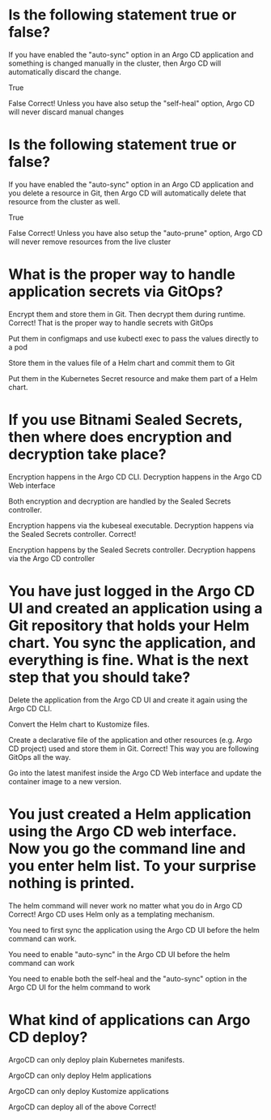 


# Is the following statement true or false?
If you have enabled the "auto-sync" option in an Argo CD application and something is changed manually in the cluster, then Argo CD will automatically discard the change.

True

False
    Correct! Unless you have also setup the "self-heal" option, Argo CD will never discard manual changes






# Is the following statement true or false?
If you have enabled the "auto-sync" option in an Argo CD application and you delete a resource in Git, then Argo CD will automatically delete that resource from the cluster as well.

True

False
    Correct! Unless you have also setup the "auto-prune" option, Argo CD will never remove resources from the live cluster





# What is the proper way to handle application secrets via GitOps?

Encrypt them and store them in Git. Then decrypt them during runtime.
    Correct! That is the proper way to handle secrets with GitOps

Put them in configmaps and use kubectl exec to pass the values directly to a pod

Store them in the values file of a Helm chart and commit them to Git

Put them in the Kubernetes Secret resource and make them part of a Helm chart.





# If you use Bitnami Sealed Secrets, then where does encryption and decryption take place?

Encryption happens in the Argo CD CLI. Decryption happens in the Argo CD Web interface

Both encryption and decryption are handled by the Sealed Secrets controller.

Encryption happens via the kubeseal executable. Decryption happens via the Sealed Secrets controller.
    Correct!

Encryption happens by the Sealed Secrets controller. Decryption happens via the Argo CD controller







# You have just logged in the Argo CD UI and created an application using a Git repository that holds your Helm chart. You sync the application, and everything is fine. What is the next step that you should take?

Delete the application from the Argo CD UI and create it again using the Argo CD CLI.

Convert the Helm chart to Kustomize files.

Create a declarative file of the application and other resources (e.g. Argo CD project) used and store them in Git.
    Correct! This way you are following GitOps all the way.

Go into the latest manifest inside the Argo CD Web interface and update the container image to a new version.





# You just created a Helm application using the Argo CD web interface. Now you go the command line and you enter helm list. To your surprise nothing is printed.

The helm command will never work no matter what you do in Argo CD
    Correct! Argo CD uses Helm only as a templating mechanism.

You need to first sync the application using the Argo CD UI before the helm command can work.

You need to enable "auto-sync" in the Argo CD UI before the helm command can work

You need to enable both the self-heal and the "auto-sync" option in the Argo CD UI for the helm command to work




# What kind of applications can Argo CD deploy?

ArgoCD can only deploy plain Kubernetes manifests.

ArgoCD can only deploy Helm applications

ArgoCD can only deploy Kustomize applications

ArgoCD can deploy all of the above
    Correct!